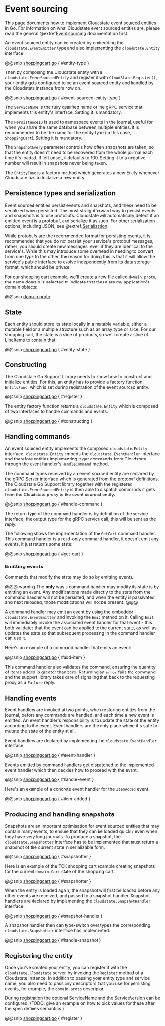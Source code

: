 # Event sourcing

This page documents how to implement Cloudstate event sourced entities in Go. For information on what Cloudstate event sourced entities are, please read the general @extref[Event sourcing](cloudstate:user/features/eventsourced.md) documentation first.

An event sourced entity can be created by embedding the `cloudstate.EventEmitter` type and also implementing the `cloudstate.Entity` interface.

@@snip [shoppingcart.go]($base$/tck/cmd/tck_shoppingcart/shoppingcart.go) { #entity-type }

Then by composing the Cloudstate entity with a `cloudstate.EventSourcedEntity` and register it with `CloudState.Register()`, your entity gets configured to be an event sourced entity and handled by the Cloudstate instance from now on.

@@snip [shoppingcart.go]($base$/cloudstate/eventsourced.go) { #event-sourced-entity-type }

The `ServiceName` is the fully qualified name of the gRPC service that implements this entity's interface. Setting it is mandatory.

The `PersistenceID` is used to namespace events in the journal, useful for when you share the same database between multiple entities. It is recommended to be the name for the entity type (in this case, `ShoppingCart`). Setting it is mandatory.

The `SnapshotEvery` parameter controls how often snapshots are taken, so that the entity doesn't need to be recovered from the whole journal each time it's loaded. If left unset, it defaults to 100. Setting it to a negative number will result in snapshots never being taken.

The `EntityFunc` is a factory method which generates a new Entity whenever Cloudstate has to initialize a new entity. 

## Persistence types and serialization

Event sourced entities persist events and snapshots, and these need to be serialized when persisted. The most straightforward way to persist events and snapshots is to use protobufs. Cloudstate will automatically detect if an emitted event is a protobuf, and serialize it as such. For other serialization options, including JSON, see @extref:[Serialization](cloudstate:serialization.md).

While protobufs are the recommended format for persisting events, it is recommended that you do not persist your service's protobuf messages, rather, you should create new messages, even if they are identical to the service's. While this may introduce some overhead in needing to convert from one type to the other, the reason for doing this is that it will allow the service's public interface to evolve independently from its data storage format, which should be private.

For our shopping cart example, we'll create a new file called `domain.proto`, the name domain is selected to indicate that these are my application's domain objects:

@@snip [domain.proto]($base$/protobuf/example/shoppingcart/persistence/domain.proto)

## State

Each entity should store its state locally in a mutable variable, either a mutable field or a multiple structure such as an array type or slice. For our shopping cart, the state is a slice of products, so we'll create a slice of LineItems to contain that:

@@snip [shoppingcart.go]($base$/tck/cmd/tck_shoppingcart/shoppingcart.go) { #entity-state }

## Constructing

The Cloudstate Go Support Library needs to know how to construct and initialize entities. For this, an entity has to provide a factory function, `EntityFunc`, which is set during registration of the event sourced entity.

@@snip [shoppingcart.go]($base$/tck/cmd/tck_shoppingcart/shoppingcart.go) { #register }

The entity factory function returns a `cloudstate.Entity` which is composed of two interfaces to handle commands and events.

@@snip [shoppingcart.go]($base$/tck/cmd/tck_shoppingcart/shoppingcart.go) { #constructing }

## Handling commands

An event sourced entity implements the composed `cloudstate.Entity` interface. `cloudstate.Entity` embeds the `cloudstate.EventHandler` interface and therefore entities implementing it get commands from Cloudstate through the event handler's `HandleCommand` method.

The command types received by an event sourced entity are declared by the gRPC Server interface which is generated from the protobuf definitions. The Cloudstate Go Support library together with the registered `cloudstate.EventSourcedEntity` is then able to dispatch commands it gets from the Cloudstate proxy to the event sourced entity.

@@snip [shoppingcart.go]($base$/tck/cmd/tck_shoppingcart/shoppingcart.go) { #handle-command } 

The return type of the command handler is by definition of the service interface, the output type for the gRPC service call, this will be sent as the reply.

The following shows the implementation of the `GetCart` command handler. This command handler is a read-only command handler, it doesn't emit any events, it just returns some state:

@@snip [shoppingcart.go]($base$/tck/cmd/tck_shoppingcart/shoppingcart.go) { #get-cart }

### Emitting events

Commands that modify the state may do so by emitting events.

@@@ warning
The **only** way a command handler may modify its state is by emitting an event. Any modifications made directly to the state from the command handler will not be persisted, and when the entity is passivated and next reloaded, those modifications will not be present.
@@@

A command handler may emit an event by using the embedded `cloudstate.EventEmitter` and invoking the `Emit` method on it. Calling `Emit` will immediately invoke the associated event handler for that event - this both validates that the event can be applied to the current state, as well as updates the state so that subsequent processing in the command handler can use it.

Here's an example of a command handler that emits an event:

@@snip [shoppingcart.go]($base$/tck/cmd/tck_shoppingcart/shoppingcart.go) { #add-item }

This command handler also validates the command, ensuring the quantity of items added is greater than zero. Returning an `error` fails the command and the support library takes care of signaling that back to the requesting proxy as a `Failure` reply.  

## Handling events

Event handlers are invoked at two points, when restoring entities from the journal, before any commands are handled, and each time a new event is emitted. An event handler's responsibility is to update the state of the entity according to the event. Event handlers are the only place where it's safe to mutate the state of the entity at all.

Event handlers are declared by implementing the `cloudstate.EventHandler` interface.

@@snip [shoppingcart.go]($base$/cloudstate/event.go) { #event-handler }

Events emitted by command handlers get dispatched to the implemented event handler which then decides how to proceed with the event. 

@@snip [shoppingcart.go]($base$/tck/cmd/tck_shoppingcart/shoppingcart.go) { #handle-event } 

Here's an example of a concrete event handler for the `ItemAdded` event.

@@snip [shoppingcart.go]($base$/tck/cmd/tck_shoppingcart/shoppingcart.go) { #item-added }

## Producing and handling snapshots

Snapshots are an important optimisation for event sourced entities that may contain many events, to ensure that they can be loaded quickly even when they have very long journals. To produce a snapshot, the `cloudstate.Snapshotter` interface has to be implemented that must return a snapshot of the current state in serializable form. 

@@snip [shoppingcart.go]($base$/cloudstate/event.go) { #snapshotter }

Here is an example of the TCK shopping cart example creating snapshots for the current `domain.Cart` state of the shopping cart.

@@snip [shoppingcart.go]($base$/tck/cmd/tck_shoppingcart/shoppingcart.go) { #snapshotter }

When the entity is loaded again, the snapshot will first be loaded before any other events are received, and passed to a snapshot handler. Snapshot handlers are declared by implementing the `cloudstate.SnapshotHandler` interface.

@@snip [shoppingcart.go]($base$/cloudstate/event.go) { #snapshot-handler }

A snapshot handler then can type-switch over types the corresponding `cloudstate.Snapshotter` interface has implemented.  

@@snip [shoppingcart.go]($base$/tck/cmd/tck_shoppingcart/shoppingcart.go) { #handle-snapshot }

## Registering the entity

Once you've created your entity, you can register it with the `cloudstate.Cloudstate` server, by invoking the `Register` method of a Cloudstate instance. In addition to passing your entity type and service name, you also need to pass any descriptors that you use for persisting events, for example, the `domain.proto` descriptor.

During registration the optional ServiceName and the ServiceVersion can be configured.
(TODO: give an example on how to pick values for these after the spec defines semantics )

@@snip [shoppingcart.go]($base$/tck/cmd/tck_shoppingcart/shoppingcart.go) { #register }
